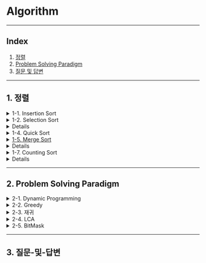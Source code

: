# Algorithm

---

## Index
1. [정렬](#1-정렬)
2. [Problem Solving Paradigm](#2-Problem-Solving-Paradigm)
3. [질문 및 답변](#3-질문-및-답변)

---

## 1. 정렬

<details>
<summary>1-1. Insertion Sort</summary>
link 올려주세요
</details>

<details>
<summary>1-2. Selection Sort</summary>
<a href="https://velog.io/@jywon/선택-정렬" target="_blank">
</details>

<details>
<summary>1-3. Bubble Sort</summary>
<a href="https://velog.io/@geooeg/%EC%95%8C%EA%B3%A0%EB%A6%AC%EC%A6%98-Bubble-Sort" target="_blank">
Bubble Sort 정리글
</a>
</details>

<details>
<summary>1-4. Quick Sort</summary>
<a href="https://velog.io/@jywon/퀵-정렬" target="_blank">
</details>

<details>
<summary>1-5. Merge Sort</summary>
link 올려주세요
</details>

<details>
<summary>1-6. Heap Sort</summary>
<a href="https://velog.io/@geooeg/%EC%95%8C%EA%B3%A0%EB%A6%AC%EC%A6%98-Heap-Sort" target="_blank">
Heap Sort 정리글 
</a>
</details>

<details>
<summary>1-7. Counting Sort</summary>
<a href="https://velog.io/@jywon/계수-정렬" target="_blank">
</details>

<details>
<summary>1-8. Radix Sort</summary>
<a href="https://velog.io/@geooeg/%EC%95%8C%EA%B3%A0%EB%A6%AC%EC%A6%98-Radix-Sort" target="_blank">
Radix Sort 정리글 
</a>
</details>

---

## 2. Problem Solving Paradigm
<details>
<summary>2-1. Dynamic Programming</summary>
link 올려주세요
</details>

<details>
<summary>2-2. Greedy</summary>
link 올려주세요
</details>

<details>
<summary>2-3. 재귀</summary>
link 올려주세요
</details>

<details>
<summary>2-4. LCA</summary>
link 올려주세요
</details>

<details>
<summary>2-5. BitMask</summary>
link 올려주세요
</details>

---

## 3. 질문-및-답변

